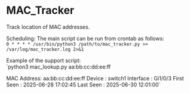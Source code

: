 # MAC_Tracker
Track location of MAC addresses.

Scheduling:
The main script can be run from crontab as follows:<br>
`0 * * * * /usr/bin/python3 /path/to/mac_tracker.py >> /var/log/mac_tracker.log 2>&1`

Example of the support script:<br>
`python3 mac_lookup.py aa:bb:cc:dd:ee:ff

MAC Address: aa:bb:cc:dd:ee:ff
Device     : switch1
Interface  : Gi1/0/3
First Seen : 2025-06-28 17:02:45
Last Seen  : 2025-06-30 12:01:00`

